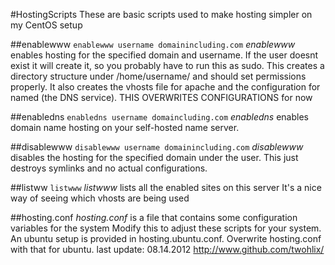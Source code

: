 #HostingScripts
These are basic scripts used to make hosting simpler on my CentOS setup

##enablewww
`enablewww username domainincluding.com`
 _enablewww_ enables hosting for the specified domain and username.
 If the user doesnt exist it will create it, so you probably have to run this as sudo.
 This creates a directory structure under /home/username/ and should set permissions properly.
 It also creates the vhosts file for apache and the configuration for named (the DNS service).
 THIS OVERWRITES CONFIGURATIONS for now

##enabledns
`enabledns username domaincluding.com`
 _enabledns_ enables domain name hosting on your self-hosted name server.

##disablewww
`disablewww username domainincluding.com`
 _disablewww_ disables the hosting for the specified domain under the user.
 This just destroys symlinks and no actual configurations.

##listww
`listwww`
 _listwww_ lists all the enabled sites on this server
 It's a nice way of seeing which vhosts are being used 

##hosting.conf
 _hosting.conf_ is a file that contains some configuration variables for the system
 Modify this to adjust these scripts for your system.
 An ubuntu setup is provided in hosting.ubuntu.conf. Overwrite hosting.conf with that for ubuntu.
last update: 08.14.2012
http://www.github.com/twohlix/
